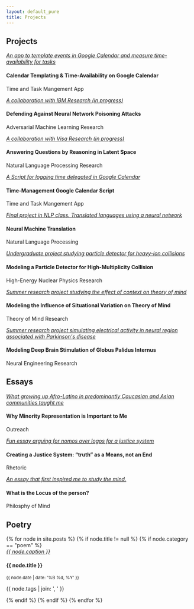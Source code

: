 ```yaml
---
layout: default_pure
title: Projects
---
```




<section class="bg-white" id="portfolio">
<div class="container">
<div class="row">
  <div class="col-lg-12 text-center">
    <div id="projects"><h2 class="section-heading">Projects</h2></div>
    <!-- <h3 class="section-subheading text-muted">Lorem ipsum dolor sit amet consectetur.</h3> -->
  </div>



<div class="col-md-4 col-sm-6 portfolio-item">
<a class="portfolio-link" data-toggle="modal" href="https://github.com/wcarvalho/google_calendar_creation_automation
">
<div class="portfolio-hover">
<div class="portfolio-hover-content">
  <i class="fa fa-plus fa-3x">An app to template events in Google Calendar and measure time-availability for tasks</i>
</div>
</div>
<img class="img-fluid" src="https://cdn.vox-cdn.com/thumbor/07-SFfFRYG5lrk1A0KCOFvGhPbg=/0x0:2880x1920/1220x813/filters:focal(1210x730:1670x1190):format(webp)/cdn.vox-cdn.com/uploads/chorus_image/image/57181855/EventDetails.0.jpg" alt="">
</a>
<div class="portfolio-caption">
  <h4>Calendar Templating & Time-Availability on Google Calendar</h4>
  <p class="text-muted">Time and Task Mangement App</p>
</div>
</div>


<div class="col-md-4 col-sm-6 portfolio-item">
<a class="portfolio-link" data-toggle="modal" href="{{ site.baseurl }}/dummy/">
<div class="portfolio-hover">
<div class="portfolio-hover-content">
  <i class="fa fa-plus fa-3x">A collaboration with IBM Research (in progress)</i>
</div>
</div>
<img class="img-fluid" src="/files/projects/deep_dream.jpg" alt="">
</a>
<div class="portfolio-caption">
  <h4>Defending Against Neural Network Poisoning Attacks</h4>
  <p class="text-muted">Adversarial Machine Learning Research</p>
</div>
</div>



<div class="col-md-4 col-sm-6 portfolio-item">
<a class="portfolio-link" data-toggle="modal" href="{{ site.baseurl }}/dummy/">
<div class="portfolio-hover">
<div class="portfolio-hover-content">
  <i class="fa fa-plus fa-3x">A collaboration with Visa Research (in progress)</i>
</div>
</div>
<img class="img-fluid" src="/files/projects/relational_reasoning.jpg" alt="">
</a>
<div class="portfolio-caption">
  <h4>Answering Questions by Reasoning in Latent Space</h4>
  <p class="text-muted">Natural Language Processing Research</p>
</div>
</div>



<div class="col-md-4 col-sm-6 portfolio-item">
<a class="portfolio-link" data-toggle="modal" href="{{ site.baseurl }}/code/2016/01/02/TimeManagement/">
<div class="portfolio-hover">
<div class="portfolio-hover-content">
  <i class="fa fa-plus fa-3x">A Script for logging time delegated in Google Calendar</i>
</div>
</div>
<img class="img-fluid" src="/files/projects/time_management.jpg" alt="">
</a>
<div class="portfolio-caption">
  <h4>Time-Management Google Calendar Script</h4>
  <p class="text-muted">Time and Task Mangement App</p>
</div>
</div>



<div class="col-md-4 col-sm-6 portfolio-item">
<a class="portfolio-link" data-toggle="modal" href="https://github.com/wcarvalho/544-smt-project">
<div class="portfolio-hover">
<div class="portfolio-hover-content">
  <i class="fa fa-plus fa-3x">Final project in NLP class. Translated languages using a neural network</i>
</div>
</div>
<img class="img-fluid" src="/files/projects/nmt.png" alt="">
</a>
<div class="portfolio-caption">
  <h4>Neural Machine Translation</h4>
  <p class="text-muted">Natural Language Processing</p>
</div>
</div>


<div class="col-md-4 col-sm-6 portfolio-item">
<a class="portfolio-link" data-toggle="modal" href="{{ site.baseurl }}/files/projects/dirc.pdf">
<div class="portfolio-hover">
<div class="portfolio-hover-content">
  <i class="fa fa-plus fa-3x">Undergraduate project studying particle detector for heavy-ion collisions</i>
</div>
</div>
<img class="img-fluid" src="/files/projects/dirc.png" alt="">
</a>
<div class="portfolio-caption">
  <h4>Modeling a Particle Detector for High-Multiplicity Collision</h4>
  <p class="text-muted">High-Energy Nuclear Physics Research</p>
</div>
</div>

<div class="col-md-4 col-sm-6 portfolio-item">
<a class="portfolio-link" data-toggle="modal" href="{{ site.baseurl }}/files/projects/theory_of_mind.pdf">
<div class="portfolio-hover">
<div class="portfolio-hover-content">
  <i class="fa fa-plus fa-3x">Summer research project studying the effect of context on theory of mind</i>
</div>
</div>
<img class="img-fluid" src="/files/projects/theory_of_mind.jpg" alt="">
</a>
<div class="portfolio-caption">
  <h4>Modeling the Influence of Situational Variation on Theory of Mind</h4>
  <p class="text-muted">Theory of Mind Research</p>
</div>
</div>




<div class="col-md-4 col-sm-6 portfolio-item">
<a class="portfolio-link" data-toggle="modal" href="{{ site.baseurl }}/files/projects/dbs.pdf">
<div class="portfolio-hover">
<div class="portfolio-hover-content">
  <i class="fa fa-plus fa-3x">Summer research project simulating electrical activity in neural region associated with Parkinson's disease </i>
</div>
</div>
<img class="img-fluid" src="/files/projects/dbs.png" alt="">
</a>
<div class="portfolio-caption">
  <h4>Modeling Deep Brain Stimulation of Globus Palidus Internus</h4>
  <p class="text-muted">Neural Engineering Research</p>
</div>
</div>

</div>
</div>
</section>





<!-- --------------------------------------------------------------------- -->

<section class="bg-info" id="portfolio">
<div class="container">
<div class="row">
  <div class="col-lg-12 text-center">
    <div id="essays"><h2 class="section-heading">Essays</h2></div>
    <!-- <h3 class="section-subheading text-muted">Lorem ipsum dolor sit amet consectetur.</h3> -->
  </div>


<div class="col-md-4 col-sm-6 portfolio-item">
<a class="portfolio-link" data-toggle="modal" href="https://medium.com/@wcarvalho92/a-statement-on-the-importance-of-representation-of-minority-groups-be400d98686">
<div class="portfolio-hover">
<div class="portfolio-hover-content">
  <i class="fa fa-plus fa-3x">What growing up Afro-Latino in predominantly Caucasian and Asian communities taught me</i>
</div>
</div>
<img class="img-fluid" src="/files/writing/outreach.jpeg" alt="">
</a>
<div class="portfolio-caption">
  <h4>Why Minority Representation is Important to Me</h4>
  <p class="text-muted">Outreach</p>
</div>
</div>




<div class="col-md-4 col-sm-6 portfolio-item">
<a class="portfolio-link" data-toggle="modal" href="{{ site.baseurl }}/files/writing/justice_system.pdf">
<div class="portfolio-hover">
<div class="portfolio-hover-content">
  <i class="fa fa-plus fa-3x">Fun essay arguing for nomos over logos for a justice system</i>
</div>
</div>
<img class="img-fluid" src="/files/writing/bobos_in_paradise.png" alt="">
</a>
<div class="portfolio-caption">
  <h4>Creating a Justice System: “truth” as a Means, not an End</h4>
  <p class="text-muted">Rhetoric</p>
</div>
</div>


<div class="col-md-4 col-sm-6 portfolio-item">
<a class="portfolio-link" data-toggle="modal" href="{{ site.baseurl }}/files/writing/locus_of_person.pdf">
<div class="portfolio-hover">
<div class="portfolio-hover-content">
  <i class="fa fa-plus fa-3x"> An essay that first inspired me to study the mind.</i>
</div>
</div>
<img class="img-fluid" src="/files/writing/open_mind.jpg" alt="">
</a>
<div class="portfolio-caption">
  <h4>What is the Locus of the person? </h4>
  <p class="text-muted">Philosphy of Mind</p>
</div>
</div>



</div>
</div>
</section>



<section class="bg-light" id="portfolio">
<div class="container">
<div class="row">
<div class="col-lg-12 text-center">
  <div id="poetry"><h2 class="section-heading">Poetry</h2></div>
  <!-- <h3 class="section-subheading text-muted">Lorem ipsum dolor sit amet consectetur.</h3> -->
</div>
{% for node in site.posts %}
{% if node.title != null %}
{% if node.category == "poem" %}


<div class="col-md-4 col-sm-6 portfolio-item">
<a class="portfolio-link" data-toggle="modal" href="{{ node.url }}">
<div class="portfolio-hover">
<div class="portfolio-hover-content">
  <i class="fa fa-plus fa-3x">{{ node.caption }}</i>
</div>
</div>
<img class="img-fluid" src="{{ node.img }}" alt="">
</a>
<div class="portfolio-caption">
  <h4>{{ node.title }}</h4><small>{{ node.date | date: '%B %d, %Y' }}</small>
  <p class="text-muted">{{ node.tags | join: ', ' }}</p>
</div>
</div>

{% endif %}
{% endif %}
{% endfor %}


</div>
</div>
</section>